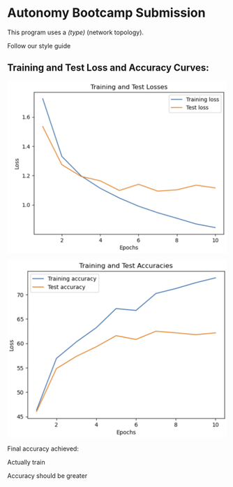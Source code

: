 # Autonomy Bootcamp Submission

This program uses a _(type)_ (network topology). 

Follow our style guide

## Training and Test Loss and Accuracy Curves:
![plot1](./loss_curves.png)

![plot2](./accuracy_curves.png)

Final accuracy achieved:


Actually train

Accuracy should be greater
